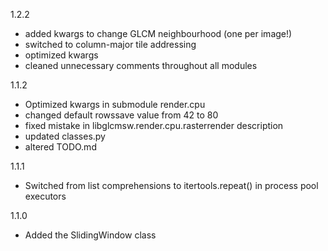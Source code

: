 1.2.2
- added kwargs to change GLCM neighbourhood (one per image!)
- switched to column-major tile addressing
- optimized kwargs
- cleaned unnecessary comments throughout all modules

1.1.2
- Optimized kwargs in submodule render.cpu
- changed default rowssave value from 42 to 80
- fixed mistake in libglcmsw.render.cpu.rasterrender description
- updated classes.py
- altered TODO.md

1.1.1
- Switched from list comprehensions to itertools.repeat() in process pool executors

1.1.0
- Added the SlidingWindow class